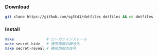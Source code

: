 ### Download

```bash
git clone https://github.com/sg3t41/dotfiles dotfiles && cd dotfiles
```

### Install

```bash
make               # ローカルインストール
make secret-hide   # 機密情報の暗号化
make secret-reveal # 機密情報の復号
```
